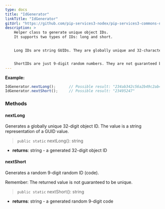 ```yaml
---
type: docs
title: "IdGenerator"
linkTitle: "IdGenerator"
gitUrl: "https://github.com/pip-services3-nodex/pip-services3-commons-nodex"
description: > 
    Helper class to generate unique object IDs.
    It supports two types of IDs: long and short.
 

    Long IDs are string GUIDs. They are globally unique and 32-character long.


    ShortIDs are just 9-digit random numbers. They are not guaranteed be unique.
---
```


**Example:**
```typescript
IdGenerator.nextLong();      // Possible result: "234ab342c56a2b49c2ab42bf23ff991ac"
IdGenerator.nextShort();     // Possible result: "23495247"
```

### Methods


#### nextLong
Generates a globally unique 32-digit object ID.
The value is a string representation of a GUID value.

> `public static` nextLong(): string

- **returns**: string - a generated 32-digit object ID


#### nextShort
Generates a random 9-digit random ID (code).

Remember: The returned value is not guaranteed to be unique.

> `public static` nextShort(): string

- **returns**: string - a generated random 9-digit code